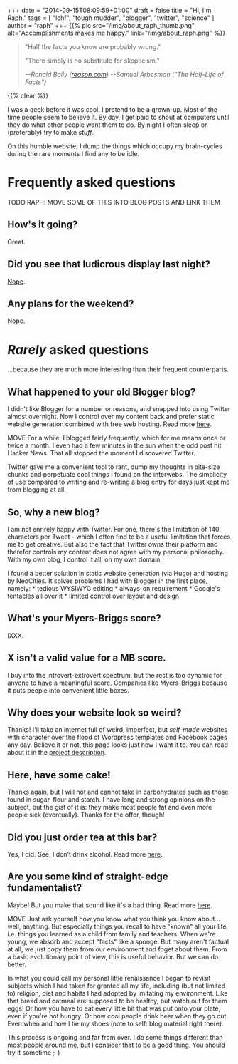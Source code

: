 +++
date = "2014-09-15T08:09:59+01:00"
draft = false
title = "Hi, I'm Raph."
tags = [ "lchf", "tough mudder", "blogger", "twitter", "science" ]
author = "raph"
+++
{{% pic src="/img/about_raph_thumb.png" alt="Accomplishments makes me happy." link="/img/about_raph.png" %}}
> "Half the facts you know are probably wrong."
>
> "There simply is no substitute for skepticism."
>
> <cite>--Ronald Baily ([reason.com](http://reason.com/archives/2012/12/24/half-the-facts-you-know-are-probably-wro))</cite>
> <cite>--Samuel Arbesman ("The Half-Life of Facts")</cite>

{{% clear %}}

I was a geek before it was cool. I pretend to be a grown-up. Most of the time people seem to believe it. By day, I get paid to shout at computers until they do what other people want them to do. By night I often sleep or (preferably) try to make *stuff*.

On this humble website, I dump the things which occupy my brain-cycles during the rare moments I find any to be idle.


# Frequently asked questions
TODO RAPH: MOVE SOME OF THIS INTO BLOG POSTS AND LINK THEM

## How's it going?
Great.

## Did you see that ludicrous display last night?
[Nope](https://www.youtube.com/watch?v=gWJIQm9qH-w).

## Any plans for the weekend?
Nope.

# *Rarely* asked questions
...because they are much more interesting than their frequent counterparts.

## What happened to your old Blogger blog?
I didn't like Blogger for a number or reasons, and snapped into using Twitter almost overnight. Now I control over my content back and prefer static website generation combined with free web hosting. Read more [here](/blog/2000/01/todo/).

MOVE
For a while, I blogged fairly frequently, which for me means once or twice a month. I even had a few minutes in the sun when the odd post hit Hacker News. That all stopped the moment I discovered Twitter.

Twitter gave me a convenient tool to rant, dump my thoughts in bite-size chunks and perpetuate cool things I found on the interwebs. The simplicity of use compared to writing and re-writing a blog entry for days just kept me from blogging at all.

## So, why a new blog?
I am not enrirely happy with Twitter. For one, there's the limitation of 140 characters per Tweet - which I often find to be a useful limitation that forces me to get creative. But also the fact that Twitter owns their platform and therefor controls my content does not agree with my personal philosophy. With my own blog, I control it all, on my own domain.

I found a better solution in static website generation (via Hugo) and hosting by NeoCities. It solves problems I had with Blogger in the first place, namely: * tedious WYSIWYG editing * always-on requirement * Google's tentacles all over it * limited control over layout and design

## What's your Myers-Briggs score?
IXXX.

## X isn't a valid value for a MB score.
I buy into the introvert-extrovert spectrum, but the rest is too dynamic for anyone to have a meaningful score. Companies like Myers-Briggs because it puts people into convenient little boxes.

## Why does your website look so weird?
Thanks! I'll take an internet full of weird, imperfect, but *self-made* websites with character over the flood of Wordpress templates and Facebook pages any day. Believe it or not, this page looks just how I want it to. You can read about it in the [project description](/project/website).

## Here, have some cake!
Thanks again, but I will not and cannot take in carbohydrates such as those found in sugar, flour and starch. I have long and strong opinions on the subject, but the gist of it is: they make most people fat and even more people sick (eventually). Thanks for the offer, though!

## Did you just order tea at this bar?
Yes, I did. See, I don't drink alcohol. Read more [here](/blog/2000/01/alcohol/).

## Are you some kind of straight-edge fundamentalist?
Maybe! But you make that sound like it's a bad thing. Read more [here](/blog/2000/01/todo/).

MOVE
Just ask yourself how you know what you think you know about... well, anything. But especially things you recall to have "known" all your life, i.e. things you learned as a child from family and teachers. When we're young, we absorb and accept "facts" like a sponge. But many aren't factual at all, we just copy them from our environment and foget about them. From a basic evolutionary point of view, this is useful behavior. But we can do better.

In what you could call my personal little renaissance I began to revisit subjects which I had taken for granted all my life, including (but not limited to) religion, diet and habits I had adopted by imitating my environment. Like that bread and oatmeal are supposed to be healthy, but watch out for them eggs! Or how you have to eat every little bit that was put onto your plate, even if you're not hungry. Or how cool people drink beer when they go out. Even when and how I tie my shoes (note to self: blog material right there).

This process is ongoing and far from over. I do some things different than most people around me, but I consider that to be a good thing. You should try it sometime ;-)
